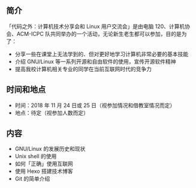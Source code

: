 ## 简介

「代码之外：计算机技术分享会和 Linux 用户交流会」是由电脑 120、计算机协会、ACM-ICPC 队共同举办的一个活动，无论新生老生都可以参加，目的是为了：

- 分享一些在课堂上无法学到的、但对更好地学习计算机非常必要的基本技能
- 介绍 GNU/Linux 等一系列开源和自由软件的使用，宣传开源软件精神
- 提高我校计算机相关专业的同学在当前互联网时代的竞争力

## 时间和地点

- 时间：2018 年 11 月 24 日或 25 日（视参加情况和借教室情况而定）
- 地点：待定（视参加人数而定）

## 内容

- GNU/Linux 的发展历史和现状
- Unix shell 的使用
- 如何「正确」使用互联网
- 使用 Hexo 搭建技术博客
- Git 的简单介绍
